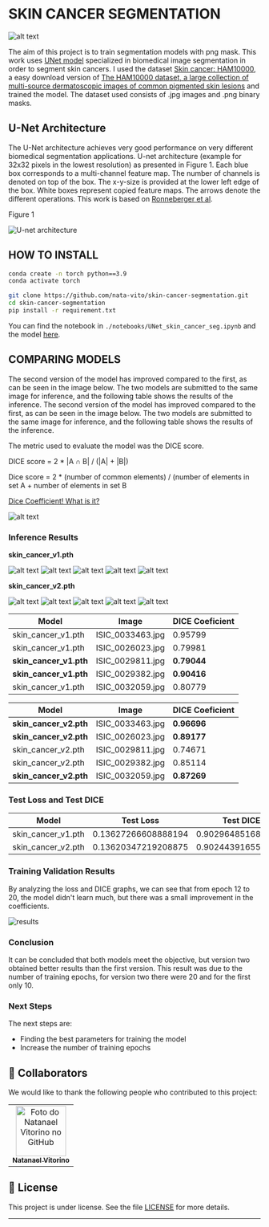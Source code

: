# SKIN CANCER SEGMENTATION

![alt text](./assets/results.png)

The aim of this project is to train segmentation models with png mask. This work uses [UNet model](https://arxiv.org/pdf/1505.04597) specialized in biomedical image segmentation in order to segment skin cancers. I used the dataset [Skin cancer: HAM10000](https://www.kaggle.com/datasets/surajghuwalewala/ham1000-segmentation-and-classification/data), a easy download version of [The HAM10000 dataset, a large collection of multi-source dermatoscopic images of common pigmented skin lesions](https://doi.org/10.7910/DVN/DBW86T) and trained the model. The dataset used consists of .jpg images and .png binary masks.


## U-Net Architecture

The U-Net architecture achieves very good performance on very different biomedical segmentation applications. U-net architecture (example for 32x32 pixels in the lowest resolution) as presented in Figure 1. Each blue box corresponds to a multi-channel feature map. The number of channels is denoted on top of the box. The x-y-size is provided at the lower left edge of the box. White boxes represent copied feature maps. The arrows denote the different operations. This work is based on [Ronneberger et al](https://arxiv.org/pdf/1505.04597).


Figure 1

![U-net architecture](image.png)


## HOW TO INSTALL
```sh
conda create -n torch python==3.9
conda activate torch

git clone https://github.com/nata-vito/skin-cancer-segmentation.git
cd skin-cancer-segmentation
pip install -r requirement.txt
```

You can find the notebook in ```./notebooks/UNet_skin_cancer_seg.ipynb``` and the model [here](https://huggingface.co/natavito/skin_cancer_seg/blob/main/README.md).

## COMPARING MODELS
The second version of the model has improved compared to the first, as can be seen in the image below. The two models are submitted to the same image for inference, and the following table shows the results of the inference.
The second version of the model has improved compared to the first, as can be seen in the image below. The two models are submitted to the same image for inference, and the following table shows the results of the inference.


The metric used to evaluate the model was the DICE score.

DICE score = 2 * |A ∩ B| / (|A| + |B|)

Dice score = 2 * (number of common elements) / (number of elements in set A + number of elements in set B

[Dice Coefficient! What is it?](https://medium.com/@lathashreeh/dice-coefficient-what-is-it-ff090ec97bda)

![alt text](image-2.png)

### Inference Results

**skin_cancer_v1.pth**

![alt text](image-3.png)
![alt text](image-4.png)
![alt text](image-5.png)
![alt text](image-6.png)
![alt text](image-7.png)


**skin_cancer_v2.pth**

![alt text](image-8.png)
![alt text](image-9.png)
![alt text](image-10.png)
![alt text](image-11.png)
![alt text](image-12.png)

| Model | Image | DICE Coeficient |
| ------------- | ------------- | ------------- |
| skin_cancer_v1.pth | ISIC_0033463.jpg | 0.95799 |
| skin_cancer_v1.pth | ISIC_0026023.jpg | 0.79981 |
| **skin_cancer_v1.pth** | ISIC_0029811.jpg | **0.79044** |
| **skin_cancer_v1.pth** | ISIC_0029382.jpg | **0.90416** |
| skin_cancer_v1.pth | ISIC_0032059.jpg | 0.80779 |

| Model | Image | DICE Coeficient |
------------- | ------------- | ------------- |
| **skin_cancer_v2.pth** | ISIC_0033463.jpg | **0.96696** |
| **skin_cancer_v2.pth** | ISIC_0026023.jpg | **0.89177** |
| skin_cancer_v2.pth | ISIC_0029811.jpg | 0.74671 |
| skin_cancer_v2.pth | ISIC_0029382.jpg | 0.85114 |
| **skin_cancer_v2.pth** | ISIC_0032059.jpg | **0.87269** |


### Test Loss and Test DICE
| Model | Test Loss | Test DICE |
| ------------- | ------------- | ------------- |
| skin_cancer_v1.pth | 0.13627266608888194 | 0.9029648516859327 |
| skin_cancer_v2.pth | 0.13620347219208875 | 0.9024439165516506 |

### Training Validation Results
By analyzing the loss and DICE graphs, we can see that from epoch 12 to 20, the model didn't learn much, but there was a small improvement in the coefficients.

![results](./assets/results_val_loss.png)

### Conclusion
It can be concluded that both models meet the objective, but version two obtained better results than the first version. This result was due to the number of training epochs, for version two there were 20 and for the first only 10.

### Next Steps
The next steps are: 
- Finding the best parameters for training the model
- Increase the number of training epochs
  
## 🤝 Collaborators

We would like to thank the following people who contributed to this project:

<table>
  <tr>
    <td align="center">
      <a href="#">
        <img src="https://avatars.githubusercontent.com/u/64169072?v=4" width="100px;" alt="Foto do Natanael Vitorino no GitHub"/><br>
        <sub>
          <b>Natanael Vitorino</b>
        </sub>
      </a>
    </td>
  </tr>
</table>


## 📝 License

This project is under license. See the file [LICENSE](LICENSE) for more details.

---
